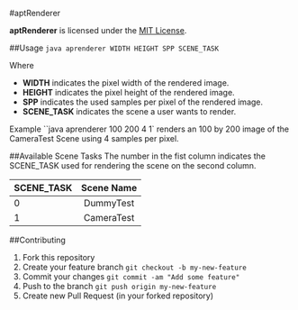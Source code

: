 #aptRenderer


**aptRenderer** is licensed under the [MIT License](https://github.com/simplay/aptRenderer/blob/master/LICENSE).

##Usage
`java aprenderer WIDTH HEIGHT SPP SCENE_TASK`

Where 
+ **WIDTH** indicates the pixel width of the rendered image.
+ **HEIGHT** indicates the pixel height of the rendered image.
+ **SPP** indicates the used samples per pixel of the rendered image.
+ **SCENE_TASK** indicates the scene a user wants to render.

Example ``java aprenderer 100 200 4 1` renders an 100 by 200 image of the CameraTest Scene using 4 samples per pixel.

##Available Scene Tasks
The number in the fist column indicates the SCENE_TASK used for rendering the scene on the second column.

| SCENE_TASK        | Scene Name           | 
| ------------- |:-------------:| 
| 0      | DummyTest |
| 1      | CameraTest      |

##Contributing
1. Fork this repository
2. Create your feature branch `git checkout -b my-new-feature`
3. Commit your changes `git commit -am "Add some feature"`
4. Push to the branch `git push origin my-new-feature`
5. Create new Pull Request (in your forked repository)
